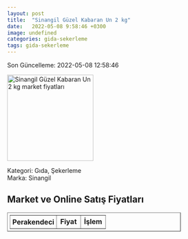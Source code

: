 ```yaml
---
layout: post
title:  "Sinangil Güzel Kabaran Un 2 kg"
date:   2022-05-08 9:58:46 +0300
image: undefined
categories: gida-sekerleme
tags: gida-sekerleme
---
```


Son Güncelleme: 2022-05-08 12:58:46

<img src="undefined" width="200" alt="Sinangil Güzel Kabaran Un 2 kg market fiyatları" />

Kategori: Gıda, Şekerleme
<br />
Marka: Sinangil

<h2>Market ve Online Satış Fiyatları</h2>

<table border="1" style="padding: 5px;width:80%;">
  <tr>
    <td style="padding: 5px;"><strong>Perakendeci</strong></td>
    <td><strong>Fiyat</strong></td>
    <td><strong>İşlem</strong></td>
  </tr>
  
</table>
